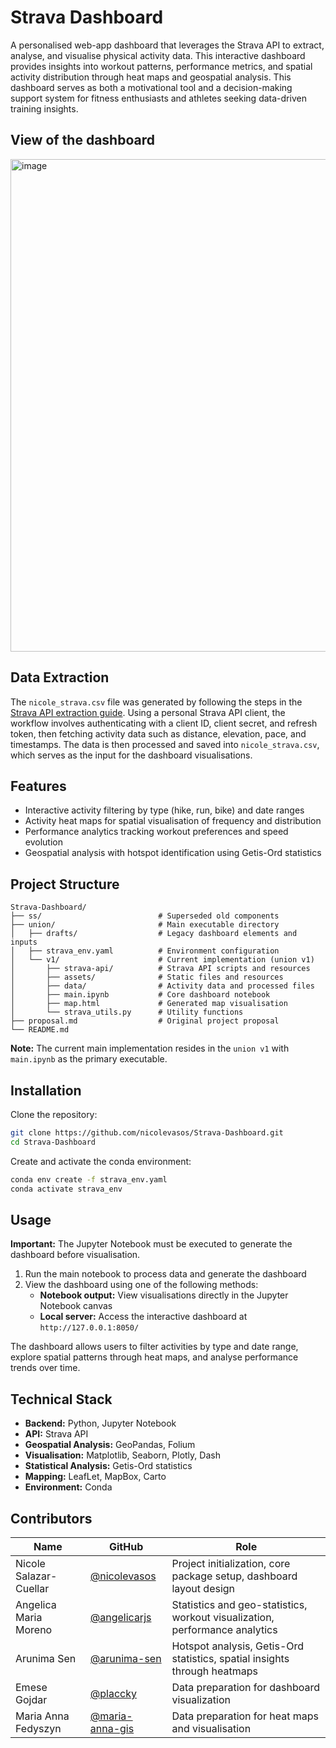 # Strava Dashboard

A personalised web-app dashboard that leverages the Strava API to extract, analyse, and visualise physical activity data. This interactive dashboard provides insights into workout patterns, performance metrics, and spatial activity distribution through heat maps and geospatial analysis.
This dashboard serves as both a motivational tool and a decision-making support system for fitness enthusiasts and athletes seeking data-driven training insights.

## View of the dashboard
<img width="1600" height="788" alt="image" src="https://github.com/nicolevasos/Strava-Dashboard/blob/main/union/v1/assets/dashboard_view.png" />

## Data Extraction

The `nicole_strava.csv` file was generated by following the steps in the [Strava API extraction guide](https://github.com/Cloudy17g35/strava-api). Using a personal Strava API client, the workflow involves authenticating with a client ID, client secret, and refresh token, then fetching activity data such as distance, elevation, pace, and timestamps. The data is then processed and saved into `nicole_strava.csv`, which serves as the input for the dashboard visualisations.

## Features

- Interactive activity filtering by type (hike, run, bike) and date ranges
- Activity heat maps for spatial visualisation of frequency and distribution
- Performance analytics tracking workout preferences and speed evolution
- Geospatial analysis with hotspot identification using Getis-Ord statistics

## Project Structure

```
Strava-Dashboard/
├── ss/                          # Superseded old components
├── union/                       # Main executable directory
│   ├── drafts/                  # Legacy dashboard elements and inputs
│   ├── strava_env.yaml          # Environment configuration
│   └── v1/                      # Current implementation (union v1)
│       ├── strava-api/          # Strava API scripts and resources
│       ├── assets/              # Static files and resources
│       ├── data/                # Activity data and processed files
│       ├── main.ipynb           # Core dashboard notebook
│       ├── map.html             # Generated map visualisation
│       └── strava_utils.py      # Utility functions
├── proposal.md                  # Original project proposal
└── README.md
```

**Note:** The current main implementation resides in the `union v1` with `main.ipynb` as the primary executable.

## Installation

Clone the repository:
```bash
git clone https://github.com/nicolevasos/Strava-Dashboard.git
cd Strava-Dashboard
```

Create and activate the conda environment:
```bash
conda env create -f strava_env.yaml
conda activate strava_env
```

## Usage

**Important:** The Jupyter Notebook must be executed to generate the dashboard before visualisation.

1. Run the main notebook to process data and generate the dashboard
2. View the dashboard using one of the following methods:
   - **Notebook output:** View visualisations directly in the Jupyter Notebook canvas
   - **Local server:** Access the interactive dashboard at `http://127.0.0.1:8050/`

The dashboard allows users to filter activities by type and date range, explore spatial patterns through heat maps, and analyse performance trends over time.

## Technical Stack

- **Backend:** Python, Jupyter Notebook
- **API:** Strava API
- **Geospatial Analysis:** GeoPandas, Folium
- **Visualisation:** Matplotlib, Seaborn, Plotly, Dash
- **Statistical Analysis:** Getis-Ord statistics
- **Mapping:** LeafLet, MapBox, Carto
- **Environment:** Conda

## Contributors

| Name | GitHub | Role |
|------|--------|------|
| Nicole Salazar-Cuellar | [@nicolevasos](https://github.com/nicolevasos) | Project initialization, core package setup, dashboard layout design |
| Angelica Maria Moreno | [@angelicarjs](https://github.com/Angelicarjs) | Statistics and geo-statistics, workout visualization, performance analytics |
| Arunima Sen | [@arunima-sen](https://github.com/arunima-sen) | Hotspot analysis, Getis-Ord statistics, spatial insights through heatmaps |
| Emese Gojdar | [@placcky](https://github.com/placcky) | Data preparation for dashboard visualization |
| Maria Anna Fedyszyn | [@maria-anna-gis](https://github.com/maria-anna-gis) | Data preparation for heat maps and visualisation |
